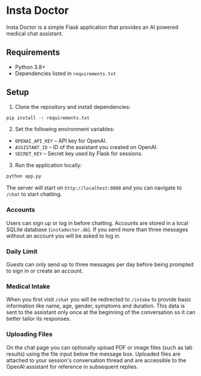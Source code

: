 # Insta Doctor

Insta Doctor is a simple Flask application that provides an AI powered medical chat assistant.

## Requirements

- Python 3.8+
- Dependencies listed in `requirements.txt`

## Setup

1. Clone the repository and install dependencies:

```bash
pip install -r requirements.txt
```

2. Set the following environment variables:

- `OPENAI_API_KEY` – API key for OpenAI.
- `ASSISTANT_ID` – ID of the assistant you created on OpenAI.
- `SECRET_KEY` – Secret key used by Flask for sessions.

3. Run the application locally:

```bash
python app.py
```

The server will start on `http://localhost:8080` and you can navigate to `/chat` to start chatting.

### Accounts

Users can sign up or log in before chatting. Accounts are stored in a local SQLite database (`instadoctor.db`). If you send more than three messages without an account you will be asked to log in.

### Daily Limit

Guests can only send up to three messages per day before being prompted to sign in or create an account.

### Medical Intake

When you first visit `/chat` you will be redirected to `/intake` to provide
basic information like name, age, gender, symptoms and duration. This data is
sent to the assistant only once at the beginning of the conversation so it can
better tailor its responses.

### Uploading Files

On the chat page you can optionally upload PDF or image files (such as lab
results) using the file input below the message box. Uploaded files are attached
to your session's conversation thread and are accessible to the OpenAI assistant
for reference in subsequent replies.

